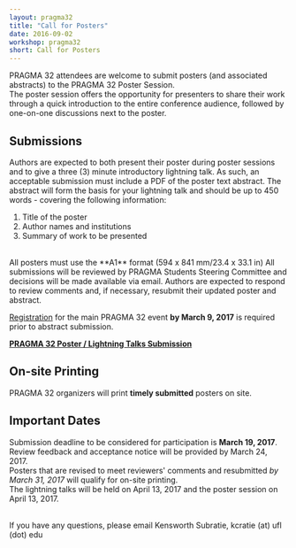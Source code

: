 ```yaml
---
layout: pragma32
title: "Call for Posters"
date: 2016-09-02
workshop: pragma32
short: Call for Posters
---
```


PRAGMA 32 attendees are welcome to submit posters (and associated abstracts) to the PRAGMA 32 Poster Session.  
The poster session offers the opportunity for presenters to share their work through a quick introduction to the entire conference audience, followed by one-on-one discussions next to the poster.

## Submissions
Authors are expected to both present their poster during poster sessions and to give a three (3) minute introductory lightning talk. As such, an acceptable submission must include a PDF of the poster text abstract. The abstract will form the basis for your lightning talk and should be up to 450 words - covering the following information:  

1.  Title of the poster 
2.  Author names and institutions 
3.  Summary of work to be presented  

<br />
All posters must use the **A1** format (594 x 841 mm/23.4 x 33.1 in)
All submissions will be reviewed by PRAGMA Students Steering Committee and decisions will be made available via email. Authors are expected to respond to review comments and, if necessary, resubmit their updated poster and abstract.

[Registration](http://www.pragma-grid.net/pragma32-registration/) for the main PRAGMA 32 event **by March 9, 2017** is required prior to abstract submission. 
<br />

**[PRAGMA 32 Poster / Lightning Talks Submission](https://goo.gl/85YK3d)**

## On-site Printing
PRAGMA 32 organizers will print **timely submitted** posters on site. 

## Important Dates
Submission deadline to be considered for participation is **March 19, 2017**.  
Review feedback and acceptance notice will be provided by March 24, 2017.  
Posters that are revised to meet reviewers' comments and resubmitted *by March 31, 2017* will qualify for on-site printing.  
The lightning talks will be held on April 13, 2017 and the poster session on April 13, 2017.  
<br />

If you have any questions, please email Kensworth Subratie, kcratie (at) ufl (dot) edu
